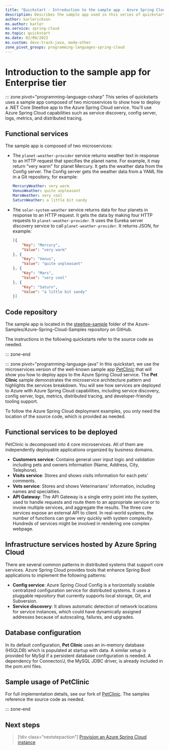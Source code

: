 ```yaml
---
title: "Quickstart - Introduction to the sample app - Azure Spring Cloud Enterprise tier"
description: Describes the sample app used in this series of quickstarts for deployment to Azure Spring Cloud Enterprise tier.
author: karlerickson
ms.author: karler
ms.service: spring-cloud
ms.topic: quickstart
ms.date: 02/09/2022
ms.custom: devx-track-java, mode-other
zone_pivot_groups: programming-languages-spring-cloud
---
```


# Introduction to the sample app for Enterprise tier

::: zone pivot="programming-language-csharp"
This series of quickstarts uses a sample app composed of two microservices to show how to deploy a .NET Core Steeltoe app to the Azure Spring Cloud service. You'll use Azure Spring Cloud capabilities such as service discovery, config server, logs, metrics, and distributed tracing.

## Functional services

The sample app is composed of two microservices:

* The `planet-weather-provider` service returns weather text in response to an HTTP request that specifies the planet name. For example, it may return "very warm" for planet Mercury. It gets the weather data from the Config server. The Config server gets the weather data from a YAML file in a Git repository, for example:

   ```yaml
   MercuryWeather: very warm
   VenusWeather: quite unpleasant
   MarsWeather: very cool
   SaturnWeather: a little bit sandy
   ```

* The `solar-system-weather` service returns data for four planets in response to an HTTP request. It gets the data by making four HTTP requests to `planet-weather-provider`. It uses the Eureka server discovery service to call `planet-weather-provider`. It returns JSON, for example:

   ```json
   [{
       "Key": "Mercury",
       "Value": "very warm"
   }, {
       "Key": "Venus",
       "Value": "quite unpleasant"
   }, {
       "Key": "Mars",
       "Value": "very cool"
   }, {
       "Key": "Saturn",
       "Value": "a little bit sandy"
   }]
   ```

## Code repository

The sample app is located in the [steeltoe-sample](https://github.com/Azure-Samples/Azure-Spring-Cloud-Samples/tree/master/steeltoe-sample) folder of the Azure-Samples/Azure-Spring-Cloud-Samples repository on GitHub.

The instructions in the following quickstarts refer to the source code as needed.

::: zone-end

::: zone pivot="programming-language-java"
In this quickstart, we use the microservices version of the well-known sample app [PetClinic](https://github.com/spring-petclinic/spring-petclinic-microservices) that will show you how to deploy apps to the Azure Spring Cloud service. The **Pet Clinic** sample demonstrates the microservice architecture pattern and highlights the services breakdown. You will see how services are deployed to Azure with Azure Spring Cloud capabilities, including service discovery, config server, logs, metrics, distributed tracing, and developer-friendly tooling support.

To follow the Azure Spring Cloud deployment examples, you only need the location of the source code, which is provided as needed.

## Functional services to be deployed

PetClinic is decomposed into 4 core microservices. All of them are independently deployable applications organized by business domains.

* **Customers service**: Contains general user input logic and validation including pets and owners information (Name, Address, City, Telephone).
* **Visits service**: Stores and shows visits information for each pets' comments.
* **Vets service**: Stores and shows Veterinarians' information, including names and specialties.
* **API Gateway**: The API Gateway is a single entry point into the system, used to handle requests and route them to an appropriate service or to invoke multiple services, and aggregate the results.  The three core services expose an external API to client. In real-world systems, the number of functions can grow very quickly with system complexity. Hundreds of services might be involved in rendering one complex webpage.

## Infrastructure services hosted by Azure Spring Cloud

There are several common patterns in distributed systems that support core services. Azure Spring Cloud provides tools that enhance Spring Boot applications to implement the following patterns:

* **Config service**: Azure Spring Cloud Config is a horizontally scalable centralized configuration service for distributed systems. It uses a pluggable repository that currently supports local storage, Git, and Subversion.
* **Service discovery**: It allows automatic detection of network locations for service instances, which could have dynamically assigned addresses because of autoscaling, failures, and upgrades.

## Database configuration

In its default configuration, **Pet Clinic** uses an in-memory database (HSQLDB) which is populated at startup with data. A similar setup is provided for MySql if a persistent database configuration is needed. A dependency for Connector/J, the MySQL JDBC driver, is already included in the pom.xml files.

## Sample usage of PetClinic

For full implementation details, see our fork of [PetClinic](https://github.com/Azure-Samples/spring-petclinic-microservices). The samples reference the source code as needed.

::: zone-end

## Next steps

> [!div class="nextstepaction"]
> [Provision an Azure Spring Cloud instance](../quickstart-provision-service-instance-enterprise.md?toc=/azure/spring-cloud/enterprise/toc.json&bc=/azure/bread/toc.json)
